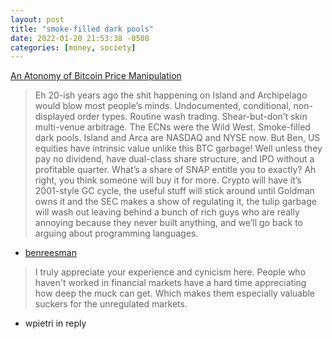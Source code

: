 ```yaml
---
layout: post
title: "smoke-filled dark pools"
date: 2022-01-20 21:53:38 -0500
categories: [money, society]
---
```


[An Atonomy of Bitcoin Price Manipulation](https://www.singlelunch.com/2022/01/09/an-anatomy-of-bitcoin-price-manipulation/)

> Eh 20-ish years ago the shit happening on Island and Archipelago would blow most people’s minds. Undocumented, conditional, non-displayed order types. Routine wash trading. Shear-but-don’t skin multi-venue arbitrage. The ECNs were the Wild West. Smoke-filled dark pools.
Island and Arca are NASDAQ and NYSE now.
But Ben, US equities have intrinsic value unlike this BTC garbage! Well unless they pay no dividend, have dual-class share structure, and IPO without a profitable quarter. What’s a share of SNAP entitle you to exactly? Ah right, you think someone will buy it for more.
Crypto will have it’s 2001-style GC cycle, the useful stuff will stick around until Goldman owns it and the SEC makes a show of regulating it, the tulip garbage will wash out leaving behind a bunch of rich guys who are really annoying because they never built anything, and we’ll go back to arguing about programming languages.
- [benreesman](https://news.ycombinator.com/item?id=29966533)


<!--break-->

> I truly appreciate your experience and cynicism here. People who haven't worked in financial markets have a hard time appreciating how deep the muck can get. Which makes them especially valuable suckers for the unregulated markets.
- wpietri in reply